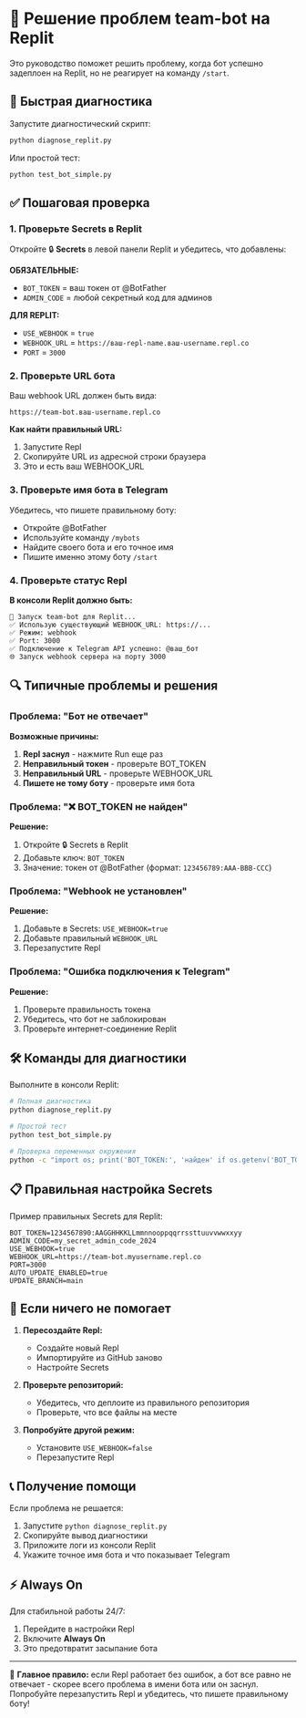 # 🔧 Решение проблем team-bot на Replit

Это руководство поможет решить проблему, когда бот успешно задеплоен на Replit, но не реагирует на команду `/start`.

## 🚨 Быстрая диагностика

Запустите диагностический скрипт:
```bash
python diagnose_replit.py
```

Или простой тест:
```bash
python test_bot_simple.py
```

## ✅ Пошаговая проверка

### 1. Проверьте Secrets в Replit

Откройте 🔒 **Secrets** в левой панели Replit и убедитесь, что добавлены:

**ОБЯЗАТЕЛЬНЫЕ:**
- `BOT_TOKEN` = ваш токен от @BotFather
- `ADMIN_CODE` = любой секретный код для админов

**ДЛЯ REPLIT:**
- `USE_WEBHOOK` = `true`
- `WEBHOOK_URL` = `https://ваш-repl-name.ваш-username.repl.co`
- `PORT` = `3000`

### 2. Проверьте URL бота

Ваш webhook URL должен быть вида:
```
https://team-bot.ваш-username.repl.co
```

**Как найти правильный URL:**
1. Запустите Repl
2. Скопируйте URL из адресной строки браузера
3. Это и есть ваш WEBHOOK_URL

### 3. Проверьте имя бота в Telegram

Убедитесь, что пишете правильному боту:
- Откройте @BotFather
- Используйте команду `/mybots`
- Найдите своего бота и его точное имя
- Пишите именно этому боту `/start`

### 4. Проверьте статус Repl

**В консоли Replit должно быть:**
```
🚀 Запуск team-bot для Replit...
✅ Использую существующий WEBHOOK_URL: https://...
✅ Режим: webhook
✅ Port: 3000
✅ Подключение к Telegram API успешно: @ваш_бот
🌐 Запуск webhook сервера на порту 3000
```

## 🔍 Типичные проблемы и решения

### Проблема: "Бот не отвечает"

**Возможные причины:**
1. **Repl заснул** - нажмите Run еще раз
2. **Неправильный токен** - проверьте BOT_TOKEN
3. **Неправильный URL** - проверьте WEBHOOK_URL
4. **Пишете не тому боту** - проверьте имя бота

### Проблема: "❌ BOT_TOKEN не найден"

**Решение:**
1. Откройте 🔒 Secrets в Replit
2. Добавьте ключ: `BOT_TOKEN`
3. Значение: токен от @BotFather (формат: `123456789:AAA-BBB-CCC`)

### Проблема: "Webhook не установлен"

**Решение:**
1. Добавьте в Secrets: `USE_WEBHOOK=true`
2. Добавьте правильный `WEBHOOK_URL`
3. Перезапустите Repl

### Проблема: "Ошибка подключения к Telegram"

**Решение:**
1. Проверьте правильность токена
2. Убедитесь, что бот не заблокирован
3. Проверьте интернет-соединение Replit

## 🛠️ Команды для диагностики

Выполните в консоли Replit:

```bash
# Полная диагностика
python diagnose_replit.py

# Простой тест
python test_bot_simple.py

# Проверка переменных окружения
python -c "import os; print('BOT_TOKEN:', 'найден' if os.getenv('BOT_TOKEN') else 'НЕ НАЙДЕН')"
```

## 📋 Правильная настройка Secrets

Пример правильных Secrets для Replit:

```
BOT_TOKEN=1234567890:AAGGHHKKLLmmnnooppqqrrssttuuvvwwxxyy
ADMIN_CODE=my_secret_admin_code_2024
USE_WEBHOOK=true
WEBHOOK_URL=https://team-bot.myusername.repl.co
PORT=3000
AUTO_UPDATE_ENABLED=true
UPDATE_BRANCH=main
```

## 🔄 Если ничего не помогает

1. **Пересоздайте Repl:**
   - Создайте новый Repl
   - Импортируйте из GitHub заново
   - Настройте Secrets

2. **Проверьте репозиторий:**
   - Убедитесь, что деплоите из правильного репозитория
   - Проверьте, что все файлы на месте

3. **Попробуйте другой режим:**
   - Установите `USE_WEBHOOK=false`
   - Перезапустите Repl

## 📞 Получение помощи

Если проблема не решается:

1. Запустите `python diagnose_replit.py`
2. Скопируйте вывод диагностики
3. Приложите логи из консоли Replit
4. Укажите точное имя бота и что показывает Telegram

## ⚡ Always On

Для стабильной работы 24/7:
1. Перейдите в настройки Repl
2. Включите **Always On**
3. Это предотвратит засыпание бота

---

🎯 **Главное правило:** если Repl работает без ошибок, а бот все равно не отвечает - скорее всего проблема в имени бота или он заснул. Попробуйте перезапустить Repl и убедитесь, что пишете правильному боту!

